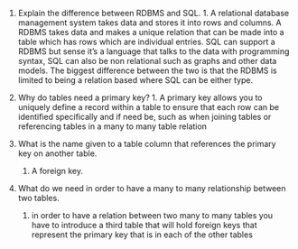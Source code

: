 1. Explain the difference between RDBMS and SQL.
        1.   A relational database management system takes data and stores it into rows and columns. A RDBMS takes data and makes a unique relation that can be made into a table  which has rows which are individual entries. SQL can support a RDBMS but sense it’s a language that talks to the data with programming syntax, SQL can also be non relational such as graphs and other data models. The biggest difference between the two is that the RDBMS is limited to being a relation based where SQL can be either type.

1. Why do tables need a primary key?
        1. A primary key allows you to uniquely define a record within a table to ensure that each row can be identified specifically and if need be, such as when joining tables or referencing tables in a many to many table relation

1. What is the name given to a table column that references the primary key on another table.
    1.   A foreign key.

1. What do we need in order to have a many to many relationship between two tables.
    1. in order to have a relation between two many to many tables you have to introduce a third table that will hold foreign keys that represent the primary key that is in each of the other tables
